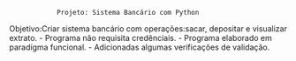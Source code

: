  
                Projeto: Sistema Bancário com Python
Objetivo:Criar sistema bancário com operações:sacar, depositar e visualizar extrato. 
        - Programa não requisita credênciais.
        - Programa elaborado em paradígma funcional.
        - Adicionadas algumas verificações de validação.
    
